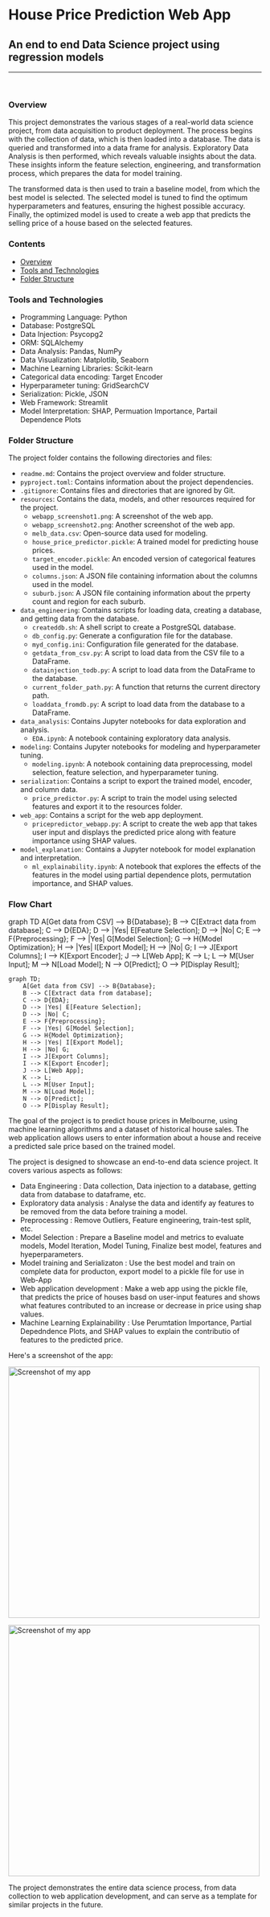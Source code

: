 <script src="https://cdn.jsdelivr.net/npm/mermaid/dist/mermaid.min.js"></script>
<script>mermaid.initialize({startOnLoad:true});</script>



# **House Price Prediction Web App**
## **An end to end Data Science project using regression models**
---
<br>

### **Overview**

This project demonstrates the various stages of a real-world data science project, from data acquisition to product deployment. The process begins with the collection of data, which is then loaded into a database. The data is queried and transformed into a data frame for analysis. Exploratory Data Analysis is then performed, which reveals valuable insights about the data. These insights inform the feature selection, engineering, and transformation process, which prepares the data for model training.

The transformed data is then used to train a baseline model, from which the best model is selected. The selected model is tuned to find the optimum hyperparameters and features, ensuring the highest possible accuracy. Finally, the optimized model is used to create a web app that predicts the selling price of a house based on the selected features.

### **Contents**
- [Overview](#overview)
- [Tools and Technologies](#tools-and-technologies)
- [Folder Structure](#folder-structure)


### **Tools and Technologies**
- Programming Language: Python
- Database: PostgreSQL
- Data Injection: Psycopg2
- ORM: SQLAlchemy
- Data Analysis: Pandas, NumPy
- Data Visualization: Matplotlib, Seaborn
- Machine Learning Libraries: Scikit-learn
- Categorical data encoding: Target Encoder
- Hyperparameter tuning: GridSearchCV
- Serialization: Pickle, JSON
- Web Framework: Streamlit
- Model Interpretation: SHAP, Permuation Importance, Partail Dependence Plots

### **Folder Structure**
The project folder contains the following directories and files:

- `readme.md`: Contains the project overview and folder structure.
- `pyproject.toml`: Contains information about the project dependencies.
- `.gitignore`: Contains files and directories that are ignored by Git.
- `resources`: Contains the data, models, and other resources required for the project.
    - `webapp_screenshot1.png`: A screenshot of the web app.
    - `webapp_screenshot2.png`: Another screenshot of the web app.
    - `melb_data.csv`: Open-source data used for modeling.
    - `house_price_predictor.pickle`: A trained model for predicting house prices.
    - `target_encoder.pickle`: An encoded version of categorical features used in the model.
    - `columns.json`: A JSON file containing information about the columns used in the model.
    - `suburb.json`: A JSON file containing information about the prperty count and region for each suburb.
- `data_engineering`: Contains scripts for loading data, creating a database, and getting data from the database.
    - `createddb.sh`: A shell script to create a PostgreSQL database.
    - `db_config.py`: Generate a configuration file for the database.
    - `myd_config.ini`: Configuration file generated for the database.   
    - `getdata_from_csv.py`: A script to load data from the CSV file to a DataFrame.
    - `datainjection_todb.py`: A script to load data from the DataFrame to the database.
    - `current_folder_path.py`: A function that returns the current directory path.
    - `loaddata_fromdb.py`: A script to load data from the database to a DataFrame.
- `data_analysis`: Contains Jupyter notebooks for data exploration and analysis.
    - `EDA.ipynb`: A notebook containing exploratory data analysis.
- `modeling`: Contains Jupyter notebooks for modeling and hyperparameter tuning.
    - `modeling.ipynb`: A notebook containing data preprocessing, model selection, feature selection, and hyperparameter tuning.
- `serialization`: Contains a script to export the trained model, encoder, and column data.
    - `price_predictor.py`: A script to train the model using selected features and export it to the resources folder.
- `web_app`: Contains a script for the web app deployment.
    - `pricepredictor_webapp.py`: A script to create the web app that takes user input and displays the predicted price along with feature importance using SHAP values.
- `model_explanation`: Contains a Jupyter notebook for model explanation and interpretation.
    - `ml_explainability.ipynb`: A notebook that explores the effects of the features in the model using partial dependence plots, permutation importance, and SHAP values.

### **Flow Chart**

graph TD
A[Get data from CSV] --> B{Database};
B --> C[Extract data from database];
C --> D{EDA};
D --> |Yes| E[Feature Selection];
D --> |No| C;
E --> F{Preprocessing};
F --> |Yes| G[Model Selection];
G --> H{Model Optimization};
H --> |Yes| I[Export Model];
H --> |No| G;
I --> J[Export Columns];
I --> K[Export Encoder];
J --> L[Web App];
K --> L;
L --> M[User Input];
M --> N[Load Model];
N --> O[Predict];
O --> P[Display Result];

```mermaid
graph TD;
    A[Get data from CSV] --> B{Database};
    B --> C[Extract data from database];
    C --> D{EDA};
    D --> |Yes| E[Feature Selection];
    D --> |No| C;
    E --> F{Preprocessing};
    F --> |Yes| G[Model Selection];
    G --> H{Model Optimization};
    H --> |Yes| I[Export Model];
    H --> |No| G;
    I --> J[Export Columns];
    I --> K[Export Encoder];
    J --> L[Web App];
    K --> L;
    L --> M[User Input];
    M --> N[Load Model];
    N --> O[Predict];
    O --> P[Display Result];
```

The goal of the project is to predict house prices in Melbourne, using machine learning algorithms and a dataset of historical house sales. The web application allows users to enter information about a house and receive a predicted sale price based on the trained model.

The project is designed to showcase an end-to-end data science project. It covers various aspects as follows:

- Data Engineering : Data collection, Data injection to a database, getting data from database to  dataframe, etc.
- Exploratory data analysis : Analyse the data and identify ay features to be removed from the data before training a model.
- Preprocessing : Remove Outliers, Feature engineering, train-test split, etc.
- Model Selection : Prepare a Baseline model and metrics to evaluate models, Model Iteration, Model Tuning, Finalize best model, features and hyeperparameters. 
- Model training and Serializaton : Use the best model and train on complete data for producton, export model to a pickle file for use in Web-App
- Web application development : Make a web app using the pickle file, that predicts the price of houses basd on user-input features and shows what features contributed to an increase or decrease in price  using shap values.
- Machine Learning Explainability : Use Perumtation Importance, Partial Depedndence Plots, and SHAP values to explain the contributio of features to the predicted price.

Here's a screenshot of the app:


<img src="./house_price_predictor/resources/webapp_img1.png" alt="Screenshot of my app" width="500"/><br>

<img src="./house_price_predictor/resources/webapp_img2.png" alt="Screenshot of my app" width="500"/>

The project demonstrates the entire data science process, from data collection to web application development, and can serve as a template for similar projects in the future.
